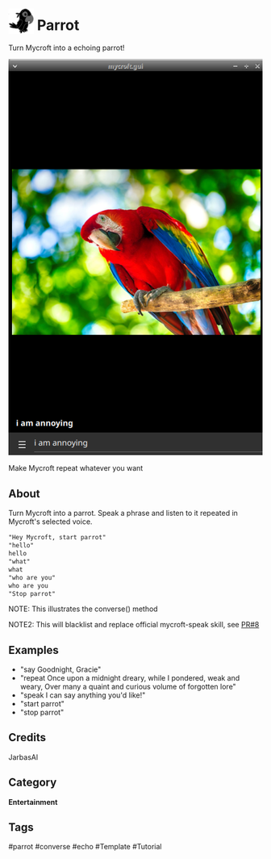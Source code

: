 # <img src='./icon.png' card_color='#40DBB0' width='50' height='50' style='vertical-align:bottom'/> Parrot 

Turn Mycroft into a echoing parrot!

![](./gui.png)

Make Mycroft repeat whatever you want


## About 

Turn Mycroft into a parrot. Speak a phrase and listen to it repeated in Mycroft's selected voice.

    "Hey Mycroft, start parrot"
    "hello"
    hello
    "what"
    what
    "who are you"
    who are you
    "Stop parrot"

NOTE: This illustrates the converse() method

NOTE2: This will blacklist and replace official mycroft-speak skill, see [PR#8](https://github.com/MycroftAI/skill-speak/pull/8)

## Examples 

* "say Goodnight, Gracie"
* "repeat Once upon a midnight dreary, while I pondered, weak and weary, Over many a quaint and curious volume of forgotten lore"
* "speak I can say anything you'd like!"
* "start parrot"
* "stop parrot"

## Credits 
JarbasAl

## Category
**Entertainment**

## Tags
#parrot
#converse
#echo
#Template
#Tutorial
